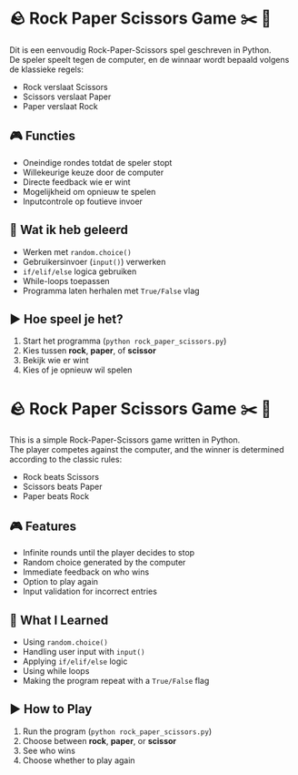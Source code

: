 # 🪨 Rock Paper Scissors Game ✂️ 📄

Dit is een eenvoudig Rock-Paper-Scissors spel geschreven in Python.  
De speler speelt tegen de computer, en de winnaar wordt bepaald volgens de klassieke regels:

- Rock verslaat Scissors  
- Scissors verslaat Paper  
- Paper verslaat Rock

## 🎮 Functies
- Oneindige rondes totdat de speler stopt
- Willekeurige keuze door de computer
- Directe feedback wie er wint
- Mogelijkheid om opnieuw te spelen
- Inputcontrole op foutieve invoer

## 🧠 Wat ik heb geleerd
- Werken met `random.choice()`  
- Gebruikersinvoer (`input()`) verwerken  
- `if/elif/else` logica gebruiken  
- While-loops toepassen  
- Programma laten herhalen met `True/False` vlag

## ▶️ Hoe speel je het?
1. Start het programma (`python rock_paper_scissors.py`)
2. Kies tussen **rock**, **paper**, of **scissor**
3. Bekijk wie er wint
4. Kies of je opnieuw wil spelen





# 🪨 Rock Paper Scissors Game ✂️ 📄

This is a simple Rock-Paper-Scissors game written in Python.  
The player competes against the computer, and the winner is determined according to the classic rules:

- Rock beats Scissors  
- Scissors beats Paper  
- Paper beats Rock

## 🎮 Features
- Infinite rounds until the player decides to stop
- Random choice generated by the computer
- Immediate feedback on who wins
- Option to play again
- Input validation for incorrect entries

## 🧠 What I Learned
- Using `random.choice()`  
- Handling user input with `input()`  
- Applying `if/elif/else` logic  
- Using while loops  
- Making the program repeat with a `True/False` flag

## ▶️ How to Play
1. Run the program (`python rock_paper_scissors.py`)
2. Choose between **rock**, **paper**, or **scissor**
3. See who wins
4. Choose whether to play again
